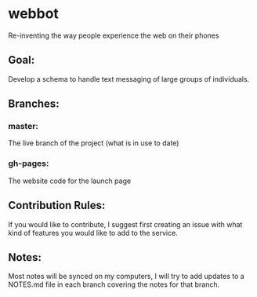 # webbot

Re-inventing the way people experience the web on their phones

## Goal:

Develop a schema to handle text messaging of large groups of individuals.

## Branches:

### master:

The live branch of the project (what is in use to date)

### gh-pages:

The website code for the launch page


## Contribution Rules:

If you would like to contribute, I suggest first creating an issue with what kind of features you would like to add
to the service.

## Notes:

Most notes will be synced on my computers, I will try to add updates to a NOTES.md file in each branch covering the notes for that branch.
